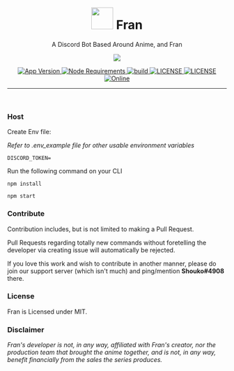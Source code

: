 <h1 align="center"> <img src='https://cdn.discordapp.com/attachments/818569131237834787/1063541749328392232/eb516bb323a8affa2af7c02e40083aa7.jpg' height='50'> Fran</h1>

<p align="center"> A Discord Bot Based Around Anime, and Fran </p>

<p align="center">
  <a href="http://forthebadge.com/">
    <img src="http://forthebadge.com/images/badges/built-with-love.svg"/>
  </a>
</p>

<p align="center">
  <a href="https://github.com/Ringooh/Fran">
    <img src="https://img.shields.io/github/package-json/v/ringooh/Fran/master?color=pink&label=Current%20Version" alt="App Version" />
  </a>
  <a href="https://nodejs.org/dist/latest-v16.x/">
    <img src="https://img.shields.io/static/v1?label=node&message=>=16.9.0&color=success&logo=Node.js&logoColor=white" alt="Node Requirements">
  </a>
  <a href="https://github.com/Ringooh/Fran">
    <img src="https://img.shields.io/github/workflow/status/ringooh/Fran/Node.js%20CI" alt="build">
  </a>
  <a href="https://github.com/Ringooh/fran/blob/master/LICENSE">
    <img src="https://img.shields.io/github/license/ringooh/Fran?color=pink&label=License" alt="LICENSE">
  </a>
  <a href="https://david-dm.org/ringooh/Fran">
    <img src="https://david-dm.org/ringooh/Fran/status.svg" alt="LICENSE">
  </a>
  <a href="https://ringooh.github.io/hutao-san/support.html">
    <img src="https://img.shields.io/discord/311602230547578880?color=%237289DA&label=&logo=discord&logoColor=white" alt="Online">
  </a>
</p>
<p align="center">

</p>

---

<br />

### Host
Create Env file:

*Refer to .env_example file for other usable environment variables*
```
DISCORD_TOKEN=
```

Run the following command on your CLI
```
npm install

npm start
```

### Contribute
Contribution includes, but is not limited to making a Pull Request.

Pull Requests regarding totally new commands without foretelling the developer via creating issue will automatically be rejected.

If you love this work and wish to contribute in another manner, please do join our support server (which isn't much) and ping/mention **Shouko#4908** there.


### License
Fran is Licensed under MIT.


### Disclaimer
*Fran's developer is not, in any way, affiliated with Fran's creator, nor the production team that brought the anime together, and is not, in any way, benefit financially from the sales the series produces.*
